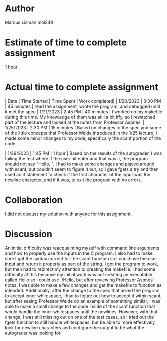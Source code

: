 # Author
Marcus Lisman
mal249

# Estimate of time to complete assignment
1 hour

# Actual time to complete assignment
|     Date     | Time Started |     Time Spent |     Work completed|
|  1/20/2023   |      3:00 PM |     45 minutes |    read the assignment, wrote the program, and debugged until it met the spec
|  1/21/2023   |      2:45 PM |     40 minutes |  I worked on my makefile during this time. My knowledge of them was still a bit iffy, so I rewatched part of the lecture and looked at the notes from Professor Aspnes.
|  1/25/2023   |      2:30 PM |     15 minutes |  Based on changes to the spec and some of the little concepts that Professor Weide introduced in the 1/25 lecture, I made some minor changes to my code, specifically the scanf portion of the code.

| 1/29/2023    |      1:45 PM |     1 hour     | Based on the results of the autograder, I was failing the test where if the user hit enter and that was it, the program should not say "Hello, ". I had to make some changes and played around with scanf, but couldn't seem to figure it out, so I gave fgets a try and then used an if statement to check if the first character of the input was the newline character, and if it was, to exit the program with no errors. 


# Collaboration
I did not discuss my solution with anyone for this assignment.

# Discussion
An initial difficulty was reacquainting myself with command line arguments and how to properly use the inputs in the C program. I also had to make sure I got the syntax correct for the scanf function so I could use the user input and return it properly as part of the string. I got the program to work, but then had to redirect my attention to creating the makefile. I had some difficulty at this because my initial work was not creating an executable called Hello so I could use ./Hello, but after reviewing Professor Aspnes' notes, I was able to make a few changes and get the makefile to function as intended. Additionally, after the change to the spec that asked the program to accept inner whitespace, I had to figure out how to accept it within scanf, but after seeing Professor Weide do an example of something similar, I was able to make a small change to the code inside of the scanf function that would handle the inner whitespaces until the newlines. However, with that change, I was still missing out on one of the test cases, so I tried out the fgets function to still handle whitespaces, but be able to more effectively look for newline characters and configure the output to be what the autograder was looking for.

